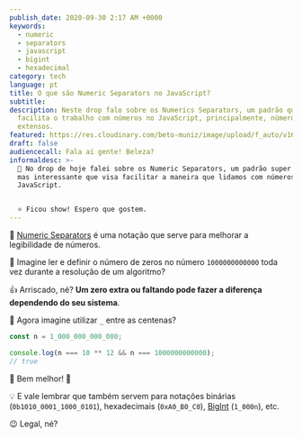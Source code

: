 ```yaml
---
publish_date: 2020-09-30 2:17 AM +0000
keywords:
  - numeric
  - separators
  - javascript
  - bigint
  - hexadecimal
category: tech
language: pt
title: O que são Numeric Separators no JavaScript?
subtitle:
description: Neste drop falo sobre os Numerics Separators, um padrão que
  facilita o trabalho com números no JavaScript, principalmente, números
  extensos.
featured: https://res.cloudinary.com/beto-muniz/image/upload/f_auto/v1601436655/Titulo_Image_Site_1_l55mnh.jpg
draft: false
audiencecall: Fala aí gente! Beleza?
informaldesc: >-
  🔢 No drop de hoje falei sobre os Numeric Separators, um padrão super simples,
  mas interessante que visa facilitar a maneira que lidamos com números no
  JavaScript. 


  ⭐️ Ficou show! Espero que gostem.
---
```


🔢 [Numeric Separators](https://github.com/tc39/proposal-numeric-separator) é uma notação que serve para melhorar a legibilidade de números.

🤯 Imagine ler e definir o número de zeros no número `1000000000000` toda vez durante a resolução de um algoritmo?

👍 Arriscado, né? **Um zero extra ou faltando pode fazer a diferença dependendo do seu sistema**.

🤔 Agora imagine utilizar `_` entre as centenas?

```javascript
const n = 1_000_000_000_000;

console.log(n === 10 ** 12 && n === 1000000000000);
// true
```

🤩 Bem melhor! 🤩

💡 E vale lembrar que também servem para notações binárias (`0b1010_0001_1000_0101`), hexadecimais (`0xA0_B0_C0`), [BigInt](https://betomuniz.com/drops/bigint-no-javascript) (`1_000n`), etc.

😉 Legal, né?
